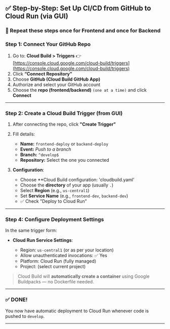 ## ✅ Step-by-Step: Set Up CI/CD from GitHub to Cloud Run (via GUI)

### 🔁 Repeat these steps once for **Frontend** and once for **Backend**

### **Step 1: Connect Your GitHub Repo**

1. Go to: **Cloud Build > Triggers**
   👉 [https://console.cloud.google.com/cloud-build/triggers](https://console.cloud.google.com/cloud-build/triggers)
2. Click **“Connect Repository”**
3. Choose **GitHub (Cloud Build GitHub App)**
4. Authorize and select your GitHub account
5. Choose the **repo (frontend/backend)** `(one at a time)` and click **Connect**

---

### **Step 2: Create a Cloud Build Trigger (from GUI)**

1. After connecting the repo, click **"Create Trigger"**
2. Fill details:

   * **Name:** `frontend-deploy` or `backend-deploy`
   * **Event:** *Push to a branch*
   * **Branch:** `^develop$`
   * **Repository:** Select the one you connected
3. **Configuration**:

   * Choose **Cloud Build configuration: 'cloudbuild.yaml'
   * Choose the **directory** of your app (usually `.`)
   * Select **Region** (e.g., `us-central1`)
   * Set **Service Name** (e.g., `frontend-dev`, `backend-dev`)
   * ✅ Check "Deploy to Cloud Run"

---

### **Step 4: Configure Deployment Settings**

In the same trigger form:

* **Cloud Run Service Settings**:

  * Region: `us-central1` (or as per your location)
  * Allow unauthenticated invocations: ✅ Yes
  * Platform: Cloud Run (fully managed)
  * Project: (select current project)

> Cloud Build will **automatically create a container** using Google Buildpacks — no Dockerfile needed.

---

### ✅ DONE!

You now have automatic deployment to Cloud Run whenever code is pushed to `develop`.

---
